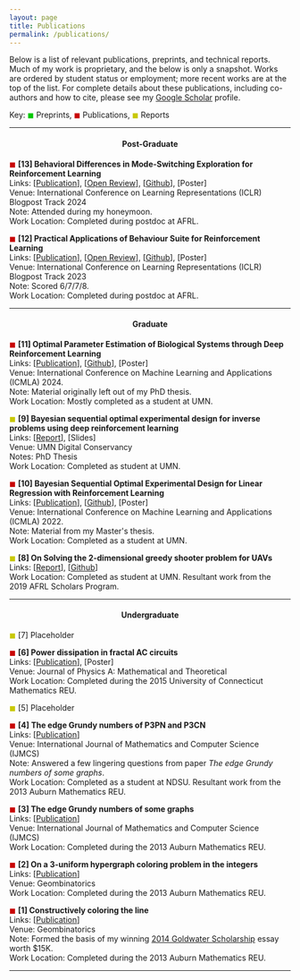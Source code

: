 ```yaml
---
layout: page
title: Publications
permalink: /publications/
---
```


Below is a list of relevant publications, preprints, and technical reports. Much of my work is proprietary, and the below is only a snapshot. Works are ordered by student status or employment; more recent works are at the top of the list. For complete details about these publications, including co-authors and how to cite, please see my [Google Scholar](https://scholar.google.com/citations?user=pReM1U8AAAAJ&hl=en) profile.

Key:
<span style="color:rgb(0,200,0)">&#9724;</span> Preprints, 
<span style="color:rgb(200,0,0)">&#9724;</span> Publications, 
<span style="color:rgb(200,200,0)">&#9724;</span> Reports

---

#### <center>Post-Graduate</center>

<span style="color:rgb(200,0,0)">&#9724;</span> **[13] Behavioral Differences in Mode-Switching Exploration for Reinforcement Learning**\
Links: [[Publication](https://iclr-blogposts.github.io/2024/blog/mode-switching/)], [[Open Review](https://openreview.net/forum?id=GgUxexkE69)], [[Github](https://github.com/LorenJAnderson/when-to-explore)], [Poster]\
Venue: International Conference on Learning Representations (ICLR) Blogpost Track 2024\
Note: Attended during my honeymoon.\
Work Location: Completed during postdoc at AFRL.

<span style="color:rgb(200,0,0)">&#9724;</span> **[12] Practical Applications of Behaviour Suite for Reinforcement Learning**\
Links: [[Publication](https://iclr-blogposts.github.io/2023/blog/2023/bsuite-applications/)], [[Open Review](https://openreview.net/forum?id=o6tY8PnnJ7)], [[Github](https://github.com/LorenJAnderson/bsuite-applications)], [Poster]\
Venue: International Conference on Learning Representations (ICLR) Blogpost Track 2023\
Note: Scored 6/7/7/8.\
Work Location: Completed during postdoc at AFRL.

---

#### <center>Graduate</center>

<span style="color:rgb(200,0,0)">&#9724;</span> **[11] Optimal Parameter Estimation of Biological Systems through Deep Reinforcement Learning**\
Links: [[Publication](https://ieeexplore.ieee.org/abstract/document/10903242/)], [[Github](https://github.com/LorenJAnderson/biological-systems-oed)], [Poster]\
Venue: International Conference on Machine Learning and Applications (ICMLA) 2024.\
Note: Material originally left out of my PhD thesis. \
Work Location: Mostly completed as a student at UMN.

<span style="color:rgb(200,200,0)">&#9724;</span> **[9] Bayesian sequential optimal experimental design for inverse problems using deep reinforcement learning**\
Links: [[Report](https://conservancy.umn.edu/items/07a8a1a0-5478-4033-a9bb-4f83c625aef7)], [Slides]\
Venue: UMN Digital Conservancy\
Notes: PhD Thesis\
Work Location: Completed as student at UMN.

<span style="color:rgb(200,0,0)">&#9724;</span> **[10] Bayesian Sequential Optimal Experimental Design for Linear Regression with Reinforcement Learning**\
Links: [[Publication](https://ieeexplore.ieee.org/abstract/document/10069722)], [[Github](https://github.com/LorenJAnderson/linear-oed)], [Poster]\
Venue: International Conference on Machine Learning and Applications (ICMLA) 2022.\
Note: Material from my Master's thesis. \
Work Location: Completed as a student at UMN.

<span style="color:rgb(200,200,0)">&#9724;</span> **[8] On Solving the 2-dimensional greedy shooter problem for UAVs**\
Links: [[Report](https://arxiv.org/abs/1911.01419)], [[Github](https://github.com/LorenJAnderson/uav-2d-greedyshooter-rl)]\
Work Location: Completed as student at UMN. Resultant work from the 2019 AFRL Scholars Program.

---

#### <center>Undergraduate</center>

<span style="color:rgb(200,200,0)">&#9724;</span> [7] Placeholder


<span style="color:rgb(200,0,0)">&#9724;</span> **[6] Power dissipation in fractal AC circuits**\
Links: [[Publication](https://iopscience.iop.org/article/10.1088/1751-8121/aa7a66/meta)], [Poster]\
Venue: Journal of Physics A: Mathematical and Theoretical\
Work Location: Completed during the 2015 University of Connecticut Mathematics REU.

<span style="color:rgb(200,200,0)">&#9724;</span> [5] Placeholder


<span style="color:rgb(200,0,0)">&#9724;</span> **[4] The edge Grundy numbers of P3PN and P3CN**\
Links: [[Publication](https://future-in-tech.net/Volume11.1.htm)]\
Venue: International Journal of Mathematics and Computer Science (IJMCS)\
Note: Answered a few lingering questions from paper *The edge Grundy numbers of some graphs*.\
Work Location: Completed as a student at NDSU. Resultant work from the 2013 Auburn Mathematics REU.

<span style="color:rgb(200,0,0)">&#9724;</span> **[3] The edge Grundy numbers of some graphs**\
Links: [[Publication]((https://future-in-tech.net/Volume12.1.htm))]\
Venue: International Journal of Mathematics and Computer Science (IJMCS)\
Work Location: Completed during the 2013 Auburn Mathematics REU.


<span style="color:rgb(200,0,0)">&#9724;</span> **[2] On a 3-uniform hypergraph coloring problem in the integers**\
Links: [[Publication](https://geombina.uccs.edu/past-issues/volume-xxv)]\
Venue: Geombinatorics\
Work Location: Completed during the 2013 Auburn Mathematics REU.

<span style="color:rgb(200,0,0)">&#9724;</span> **[1] Constructively coloring the line**\
Links: [[Publication](https://geombina.uccs.edu/past-issues/volume-xxiii)]\
Venue: Geombinatorics\
Note: Formed the basis of my winning [2014 Goldwater Scholarship](https://goldwaterscholarship.gov/2014-scholars/) essay worth $15K.\
Work Location: Completed during the 2013 Auburn Mathematics REU.

---

